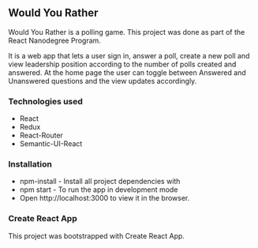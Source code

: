 

## Would You Rather

Would You Rather is a polling game. This project was done as part of the React Nanodegree Program.

It is a web app that lets a user sign in, answer a poll, create a new poll and view leadership position according to the number of polls created and answered. At the home page the user can toggle between Answered and Unanswered questions and the view updates accordingly.

### Technologies used

* React
* Redux
* React-Router
* Semantic-UI-React

### Installation

* npm-install - Install all project dependencies with
* npm start - To run the app in development mode 
* Open http://localhost:3000 to view it in the browser.

### Create React App
This project was bootstrapped with Create React App. 
